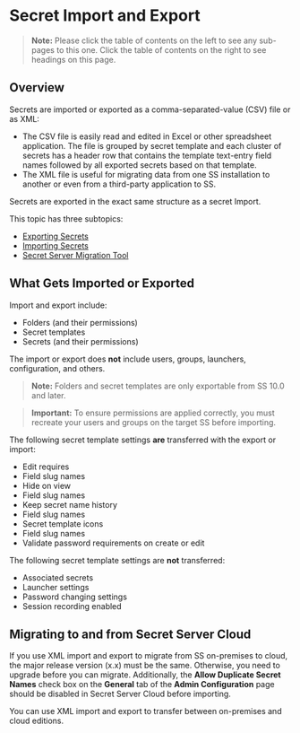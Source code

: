 [title]: # (Secret Import and Export)
[tags]: # (Import,Export)
[priority]: # (1000)

# Secret Import and Export

> **Note:** Please click the table of contents on the left to see any sub-pages to this one. Click the table of contents on the right to see headings on this page.

## Overview

Secrets are imported or exported as a comma-separated-value (CSV) file or as XML:

- The CSV file is easily read and edited in Excel or other spreadsheet application. The file is grouped by secret template and each cluster of secrets has a header row that contains the template text-entry field names followed by all exported secrets based on that template.
- The XML file is useful for migrating data from one SS installation to another or even from a third-party application to SS.

Secrets are exported in the exact same structure as a secret Import.

This topic has three subtopics:

- [Exporting Secrets](./exporting-secrets/index.md)
- [Importing Secrets](./importing-secrets/index.md)
- [Secret Server Migration Tool](./secret-server-migration-tool/index.md)

## What Gets Imported or Exported

Import and export include:

- Folders (and their permissions)
- Secret templates
- Secrets (and their permissions)

The import or export does **not** include users, groups, launchers, configuration, and others.

> **Note:** Folders and secret templates are only exportable from SS 10.0 and later.

> **Important:** To ensure permissions are applied correctly, you must recreate your users and groups on the target SS before importing.

The following secret template settings **are** transferred with the export or import:

- Edit requires
- Field slug names
- Hide on view
- Field slug names
- Keep secret name history
- Field slug names
- Secret template icons
- Field slug names
- Validate password requirements on create or edit

The following secret template settings are **not** transferred:

- Associated secrets
- Launcher settings
- Password changing settings
- Session recording enabled

## Migrating to and from Secret Server Cloud

If you use XML import and export to migrate from SS on-premises to cloud, the major release version (x.x) must be the same. Otherwise, you need to upgrade before you can migrate. Additionally, the **Allow Duplicate Secret Names** check box on the **General** tab of the **Admin Configuration** page should be disabled in Secret Server Cloud before importing.

You can use XML import and export to transfer between on-premises and cloud editions.
